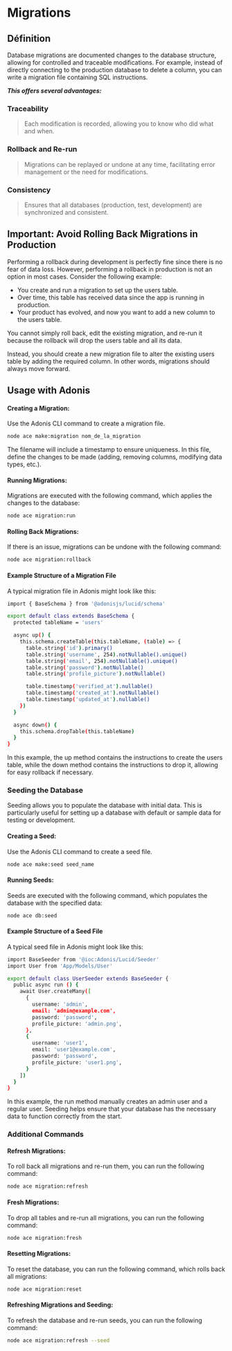 # Migrations
## Définition

Database migrations are documented changes to the database structure, allowing for controlled and traceable modifications. 
For example, instead of directly connecting to the production database to delete a column, you can write a migration file 
containing SQL instructions.

**_This offers several advantages:_**

### Traceability
>Each modification is recorded, allowing you to know who did what and when.
### Rollback and Re-run
>Migrations can be replayed or undone at any time, facilitating error management or the need for modifications.
### Consistency
>Ensures that all databases (production, test, development) are synchronized and consistent.

## Important: Avoid Rolling Back Migrations in Production

Performing a rollback during development is perfectly fine since there is no fear of data loss. However, performing a rollback in production is not an option in most cases. Consider the following example:

- You create and run a migration to set up the users table.
- Over time, this table has received data since the app is running in production.
- Your product has evolved, and now you want to add a new column to the users table.

You cannot simply roll back, edit the existing migration, and re-run it because the rollback will drop the users table and all its data.

Instead, you should create a new migration file to alter the existing users table by adding the required column. In other words, migrations should always move forward.

## Usage with Adonis

#### Creating a Migration:
Use the Adonis CLI command to create a migration file.
```bash
node ace make:migration nom_de_la_migration
```

The filename will include a timestamp to ensure uniqueness.
In this file, define the changes to be made (adding, removing columns, modifying data types, etc.).

#### Running Migrations:
Migrations are executed with the following command, which applies the changes to the database:
```bash
node ace migration:run
```

#### Rolling Back Migrations:
If there is an issue, migrations can be undone with the following command:
```bash
node ace migration:rollback
```

#### Example Structure of a Migration File

A typical migration file in Adonis might look like this:
```bash
import { BaseSchema } from '@adonisjs/lucid/schema'

export default class extends BaseSchema {
  protected tableName = 'users'

  async up() {
    this.schema.createTable(this.tableName, (table) => {
      table.string('id').primary()
      table.string('username', 254).notNullable().unique()
      table.string('email', 254).notNullable().unique()
      table.string('password').notNullable()
      table.string('profile_picture').notNullable()

      table.timestamp('verified_at').nullable()
      table.timestamp('created_at').notNullable()
      table.timestamp('updated_at').nullable()
    })
  }

  async down() {
    this.schema.dropTable(this.tableName)
  }
}
```

In this example, the up method contains the instructions to create the users table, while the down method contains the instructions to drop it, allowing for easy rollback if necessary.

### Seeding the Database

Seeding allows you to populate the database with initial data. This is particularly useful for setting up a database with default or sample data for testing or development.

#### Creating a Seed:

Use the Adonis CLI command to create a seed file.
```bash
node ace make:seed seed_name
```

#### Running Seeds:

Seeds are executed with the following command, which populates the database with the specified data:
```bash
node ace db:seed
```

#### Example Structure of a Seed File

A typical seed file in Adonis might look like this:

```bash
import BaseSeeder from '@ioc:Adonis/Lucid/Seeder'
import User from 'App/Models/User'

export default class UserSeeder extends BaseSeeder {
  public async run () {
    await User.createMany([
      {
        username: 'admin',
        email: 'admin@example.com',
        password: 'password',
        profile_picture: 'admin.png',
      },
      {
        username: 'user1',
        email: 'user1@example.com',
        password: 'password',
        profile_picture: 'user1.png',
      }
    ])
  }
}
```

In this example, the run method manually creates an admin user and a regular user. Seeding helps ensure that your database has the necessary data to function correctly from the start.

### Additional Commands

#### Refresh Migrations:

To roll back all migrations and re-run them, you can run the following command:
```bash
node ace migration:refresh
```

#### Fresh Migrations:

To drop all tables and re-run all migrations, you can run the following command:
```bash
node ace migration:fresh
```

#### Resetting Migrations:

To reset the database, you can run the following command, which rolls back all migrations:
```bash
node ace migration:reset
```

#### Refreshing Migrations and Seeding:

To refresh the database and re-run seeds, you can run the following command:
```bash
node ace migration:refresh --seed
```
